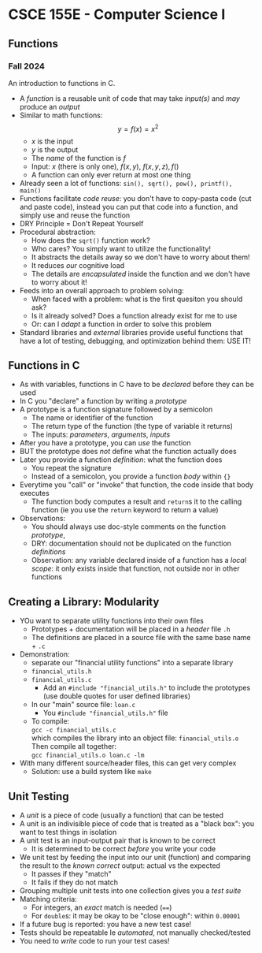 
# CSCE 155E - Computer Science I
## Functions
### Fall 2024

An introduction to functions in C.

* A *function* is a reusable unit of code that may take *input(s)* and *may* produce an *output*
* Similar to math functions:
  $$y = f(x) = x^2$$
  * $x$ is the input
  * $y$ is the output
  * The *name* of the function is $f$
  * Input: $x$ (there is only one), $f(x, y)$, $f(x, y, z), f()$
  * A function can only ever return at most one thing
* Already seen a lot of functions: `sin(), sqrt(), pow(), printf(), main()`
* Functions facilitate *code reuse*: you don't have to copy-pasta code (cut and paste code), instead you can put that code into a function, and simply use and reuse the function
* DRY Principle = Don't Repeat Yourself
* Procedural abstraction:
  * How does the `sqrt()` function work?
  * Who cares?  You simply want to utilize the functionality!
  * It abstracts the details away so we don't have to worry about them!
  * It reduces *our* cognitive load
  * The details are *encapsulated* inside the function and we don't have to worry about it!
* Feeds into an overall approach to problem solving:
  * When faced with a problem: what is the first quesiton you should ask?
  * Is it already solved? Does a function already exist for me to use
  * Or: can I *adapt* a function in order to solve this problem
* Standard libraries and *external* libraries provide useful functions that have a lot of testing, debugging, and optimization behind them: USE IT!

## Functions in C

* As with variables, functions in C have to be *declared* before they can be used
* In C you "declare" a function by writing a *prototype*
* A prototype is a function signature followed by a semicolon
  * The name or identifier of the function
  * The return type of the function (the type of variable it returns)
  * The inputs: *parameters*, *arguments*, *inputs*
* After you have a prototype, you can *use* the function
* BUT the prototype does *not* define what the function actually does
* Later you provide a function *definition*: what the function does
  * You repeat the signature
  * Instead of a semicolon, you provide a function *body* within `{}`
* Everytime you "call" or "invoke" that function, the code inside that body executes
  * The function body computes a result and `return`s it to the calling function (ie you use the `return` keyword to return a value)
* Observations:
  * You should always use doc-style comments on the function *prototype*,
  * DRY: documentation should not be duplicated on the function *definitions*
  * Observation: any variable declared inside of a function has a *local scope*: it only exists inside that function, not outside nor in other functions

## Creating a Library: Modularity

* YOu want to separate utility functions into their own files
  * Prototypes + documentation will be placed in a *header* file `.h`
  * The definitions are placed in a source file with the same base name + `.c`
* Demonstration:
  * separate our "financial utility functions" into a separate library
  * `financial_utils.h`
  * `financial_utils.c`
    * Add an `#include "financial_utils.h"` to include the prototypes (use double quotes for user defined libraries)
  * In our "main" source file: `loan.c`
    * You `#include "financial_utils.h"` file
  * To compile:  
    `gcc -c financial_utils.c`  
    which compiles the library into an object file: `financial_utils.o`
    Then compile all together:  
    `gcc financial_utils.o loan.c -lm`
* With many different source/header files, this can get very complex
  * Solution: use a build system like `make`

## Unit Testing

* A *unit* is a piece of code (usually a function) that can be tested
* A unit is an indivisible piece of code that is treated as a "black box": you want to test things in isolation
* A unit test is an input-output pair that is known to be correct
  * It is determined to be correct *before* you write your code
* We unit test by feeding the input into our unit (function) and comparing the result to the *known correct* output: actual vs the expected
  * It passes if they "match"
  * It fails if they do not match
* Grouping multiple unit tests into one collection gives you a *test suite*
* Matching criteria:
  * For integers, an *exact* match is needed (`==`)
  * For `double`s: it may be okay to be "close enough": within `0.00001`
* If a future bug is reported: you have a new test case!
* Tests should be repeatable Ie *automated*, not manually checked/tested
* You need to *write* code to run your test cases!

```text













```
